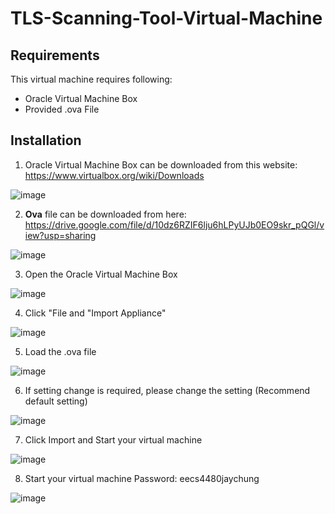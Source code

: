 # TLS-Scanning-Tool-Virtual-Machine

## Requirements 

This virtual machine requires following:
- Oracle Virtual Machine Box
- Provided .ova File

## Installation 

1. Oracle Virtual Machine Box can be downloaded from this website: https://www.virtualbox.org/wiki/Downloads </br>

![image](https://user-images.githubusercontent.com/79100627/183142784-6d8af3e8-c3fc-4c7d-b256-77867d9402b4.png)

2. <b>Ova</b> file can be downloaded from here: https://drive.google.com/file/d/10dz6RZIF6lju6hLPyUJb0EO9skr_pQGl/view?usp=sharing

![image](https://user-images.githubusercontent.com/79100627/183149052-6b6c9fe4-bd30-4531-b652-a35d35664101.png)

3. Open the Oracle Virtual Machine Box 

![image](https://user-images.githubusercontent.com/79100627/183142983-92b510e5-a327-4a30-9918-4f49cf3d1fd6.png)

4. Click "File and "Import Appliance"

![image](https://user-images.githubusercontent.com/79100627/183143057-a94adde8-cbfc-483e-8776-db58a89fa43f.png)

5. Load the .ova file

![image](https://user-images.githubusercontent.com/79100627/183143112-b71729c1-5662-49f7-833e-8caddc876270.png)

6. If setting change is required, please change the setting (Recommend default setting)

![image](https://user-images.githubusercontent.com/79100627/183148795-fde7aafd-481f-492a-9cff-385fd9aeb568.png)

7. Click Import and Start your virtual machine

![image](https://user-images.githubusercontent.com/79100627/183148860-57f6810a-d217-467d-8943-1e05555b656c.png)

8. Start your virtual machine Password: eecs4480jaychung

![image](https://user-images.githubusercontent.com/79100627/183148955-d460c135-0479-4c81-906b-a54dd9c0c625.png)
